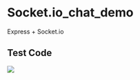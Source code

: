 # Socket.io_chat_demo
Express + Socket.io  
## Test Code
![](https://im7.ezgif.com/tmp/ezgif-7-4f131a7b09c4.gif)
